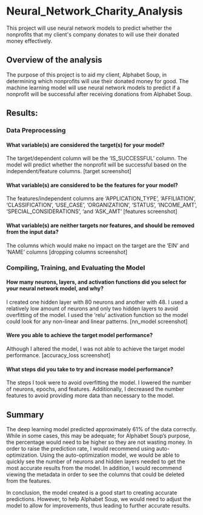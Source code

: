 # Neural_Network_Charity_Analysis
This project will use neural network models to predict whether the nonprofits that my client's company donates to will use their donated money effectively. 

## Overview of the analysis
The purpose of this project is to aid my client, Alphabet Soup, in determining which nonprofits will use their donated money for good. The machine learning model will use neural network models to predict if a nonprofit will be successful after receiving donations from Alphabet Soup. 

## Results:

### Data Preprocessing
#### What variable(s) are considered the target(s) for your model?
The target/dependent column will be the ‘IS_SUCCESSFUL’ column. The model will predict whether the nonprofit will be successful based on the independent/feature columns.
[target screenshot]

#### What variable(s) are considered to be the features for your model?
The features/independent columns are ‘APPLICATION_TYPE’, ‘AFFILIATION’, ‘CLASSIFICATION’, ‘USE_CASE’, ‘ORGANIZATION’, ‘STATUS’, ‘INCOME_AMT’, ‘SPECIAL_CONSIDERATIONS’, ‘and ‘ASK_AMT’
[features screenshot]

#### What variable(s) are neither targets nor features, and should be removed from the input data?
The columns which would make no impact on the target are the ‘EIN’ and ‘NAME’ columns
[dropping columns screenshot]

### Compiling, Training, and Evaluating the Model
#### How many neurons, layers, and activation functions did you select for your neural network model, and why?
I created one hidden layer with 80 neurons and another with 48. I used a relatively low amount of neurons and only two hidden layers to avoid overfitting of the model. I used the ‘relu’ activation function so the model could look for any non-linear and linear patterns.
[nn_model screenshot]

#### Were you able to achieve the target model performance?
Although I altered the model, I was not able to achieve the target model performance.
[accuracy_loss screenshot]

#### What steps did you take to try and increase model performance?
The steps I took were to avoid overfitting the model. I lowered the number of neurons, epochs, and features. Additionally, I decreased the number features to avoid providing more data than necessary to the model. 

## Summary
The deep learning model predicted approximately 61% of the data correctly. While in some cases, this may be adequate; for Alphabet Soup’s purpose, the percentage would need to be higher so they are not wasting money. In order to raise the prediction rate, I would recommend using auto-optimization. Using the auto-optimization model, we would be able to quickly see the number of neurons and hidden layers needed to get the most accurate results from the model. In addition, I would recommend viewing the metadata in order to see the columns that could be deleted from the features. 

In conclusion, the model created is a good start to creating accurate predictions. However, to help Alphabet Soup, we would need to adjust the model to allow for improvements, thus leading to further accurate results.

